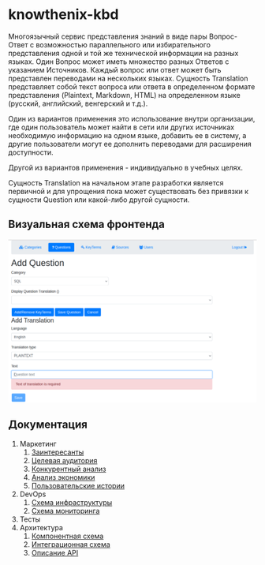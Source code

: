 # knowthenix-kbd

Многоязычный сервис представления знаний в виде пары Вопрос-Ответ c возможностью
параллельного или избирательного представления одной и той же технической информации на разных языках.
Один Вопрос может иметь множество разных Ответов с указанием Источников.
Каждый вопрос или ответ может быть представлен переводами на нескольких языках.
Сущность Translation представляет собой текст вопроса или ответа в определенном формате представления
(Plaintext, Markdown, HTML) на определенном языке (русский, английский, венгерский и т.д.).

Один из вариантов применения это использование внутри организации, где один пользователь может найти
в сети или других источниках необходимую информацию на одном языке, добавить ее в систему, а другие пользователи
могут ее дополнить переводами для расширения доступности.

Другой из вариантов применения - индивидуально в учебных целях.

Сущность Translation на начальном этапе разработки является первичной и для упрощения пока может существовать
без привязки к сущности Question или какой-либо другой сущности.

## Визуальная схема фронтенда

![Экран добавления Translation](docs/marketing/images/Add_Question_Screen.png)

## Документация

1. Маркетинг
   1. [Заинтересанты](docs/marketing/01-stakeholders.md)
   2. [Целевая аудитория](docs/marketing/02-target-audience.md)
   3. [Конкурентный анализ](docs/marketing/03-сompetitive-analysis.md)
   4. [Анализ экономики](docs/marketing/04-economic-analysis.md)
   5. [Пользовательские истории](docs/marketing/05-user-stories.md)
2. DevOps
   1. [Схема инфраструктуры](docs/devops/01-infrastruture.md)
   2. [Схема мониторинга](docs/devops/02-monitoring.md)
3. Тесты
4. Архитектура
   1. [Компонентная схема](docs/architecture/01-arch.md)
   2. [Интеграционная схема](docs/architecture/02-integration.md)
   3. [Описание API](docs/architecture/03-api.md)

